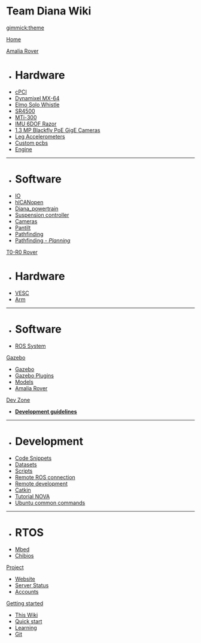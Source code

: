 # Team Diana Wiki

[gimmick:theme](spacelab)

[Home](index.md)

[Amalia Rover]()

  * # Hardware
  * [cPCI](pages/cpci.md)
  * [Dynamixel MX-64](pages/dynamixel_mx-64.md)
  * [Elmo Solo Whistle](pages/elmo_solo_whistle.md)
  * [SR4500](pages/sr4500.md)
  * [MTi-300](pages/mti-300.md)
  * [IMU 6DOF Razor](pages/6dof_razor.md)
  * [1.3 MP Blackfly PoE GigE Cameras](pages/blackfly_poe_gige.md)
  * [Leg Accelerometers](pages/mma7361lc.md)
  * [Custom pcbs](pages/amalia_pcbs.md)
  * [Engine](pages/wheel_engine.md)
  - - - -
  * # Software
  * [IO](pages/io.md)
  * [hlCANopen](pages/hlcanopen.md)
  * [Diana_powertrain](pages/diana_powertrain.md)
  * [Suspension controller](pages/suspension_controller.md)
  * [Cameras](pages/cameras.md)
  * [Pantilt](pages/pantilt.md)
  * [Pathfinding](pages/pathfinding.md)
  * [Pathfinding - *Planning*](pages/pathfinding-planning.md)

[T0-R0 Rover]()

  * # Hardware
  * [VESC](pages/vesc.md)
  * [Arm](pages/t0r0_arm_hardware.md)
  - - - -
  * # Software
  * [ROS System](pages/t0r0_ros_system.md)

[Gazebo]()

  * [Gazebo](pages/gazebo.md)
  * [Gazebo Plugins](pages/gazebo_ros_pkgs.md#gazebo_plugins)
  * [Models](pages/gazebo_models.md)
  * [Amalia Rover](pages/gazebo_amalia_rover.md)

[Dev Zone]()

  * [**Development guidelines**](pages/development_guidelines.md)
  - - - -
  * # Development
  * [Code Snippets](pages/code_snippets.md)
  * [Datasets](pages/datasets.md)
  * [Scripts](pages/scripts.md)
  * [Remote ROS connection](pages/remote.md)
  * [Remote development](pages/remote_development.md)
  * [Catkin](pages/catkin.md)
  * [Tutorial NOVA](pages/nova_tutorials.md)
  * [Ubuntu common commands](pages/ubuntu_commands.md)
  - - - -
  * # RTOS
  * [Mbed](pages/mbed.md)
  * [Chibios](pages/chibios.md)

[Project]()

  * [Website](http://teamdiana.org/)
  * [Server Status](pages/server_status.md)
  * [Accounts](pages/accounts.md)

[Getting started]()

  * [This Wiki](pages/this_wiki.md)
  * [Quick start](pages/getting_started.md)
  * [Learning](pages/learning.md)
  * [Git](pages/git_getting_started.md)

<!-- A more complex navigation example: ----------------------------------------

[Menu Item 1]()

  * # SubMenu Heading 1
  * [SubMenu Item 1](pages/subitem1.md)
  * [SubMenu Item 2](pages/subitem2.md)
  - - - -
  * # SubMenu Heading 2
  * [SubMenu Item 3](pages/subitem3.md)
  - - - -
  * # SubMenu Heading 3
  * [SubMenu Item 3](pages/subitem3.md)

[Menu Item 2](pages/item2.md)

[Menu Item 3](pages/item3.md)

---------------------------------------------------------------------------- -->

<!--
-- Change the Language
-- Could be useful when there's more than one language wiki.
-->

<!--
[Change the Language]()

  * [English (United States)](/en_US/)
  * [English (United Kingdom)](/en_GB/)
  * [Italian](/it/)
-->

<!--
-- Let the user choose a theme
-- (Read: http://dynalon.github.io/mdwiki/#!quickstart.md#Adding_a_navigation)
-->

<!--
[gimmick:themechooser](Choose theme)
-->
